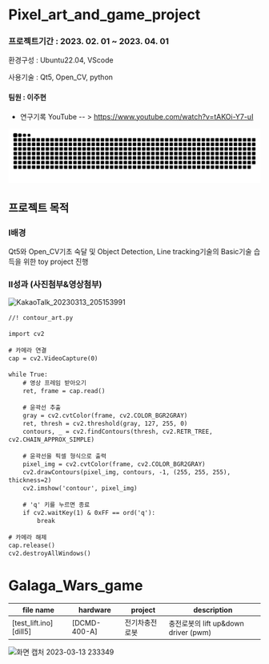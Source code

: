 # Pixel_art_and_game_project

### 프로젝트기간 : 2023. 02. 01 ~ 2023. 04. 01

환경구성 : Ubuntu22.04, VScode

사용기술 : Qt5, Open_CV, python

#### 팀원 : 이주현
  
  - 연구기록 YouTube -- > https://www.youtube.com/watch?v=tAKOi-Y7-uI
  
  ![github contribution grid snake animation](https://raw.githubusercontent.com/borongyuan/borongyuan/output/github-contribution-grid-snake.svg)
##  프로젝트 목적
###  Ⅰ배경 

Qt5와 Open_CV기초 숙달 및 Object Detection, Line tracking기술의 Basic기술 습득을 위한 toy project 진행


###  Ⅱ성과 (사진첨부&영상첨부)

![KakaoTalk_20230313_205153991](https://user-images.githubusercontent.com/84003327/224695583-de78c9ae-b51a-4ef4-a656-8111dbae44f2.jpg)

```
//! contour_art.py

import cv2

# 카메라 연결
cap = cv2.VideoCapture(0)

while True:
    # 영상 프레임 받아오기
    ret, frame = cap.read()
    
    # 윤곽선 추출
    gray = cv2.cvtColor(frame, cv2.COLOR_BGR2GRAY)
    ret, thresh = cv2.threshold(gray, 127, 255, 0)
    contours, _ = cv2.findContours(thresh, cv2.RETR_TREE, cv2.CHAIN_APPROX_SIMPLE)
    
    # 윤곽선을 픽셀 형식으로 출력
    pixel_img = cv2.cvtColor(frame, cv2.COLOR_BGR2GRAY)
    cv2.drawContours(pixel_img, contours, -1, (255, 255, 255), thickness=2)
    cv2.imshow('contour', pixel_img)
    
    # 'q' 키를 누르면 종료
    if cv2.waitKey(1) & 0xFF == ord('q'):
        break

# 카메라 해제
cap.release()
cv2.destroyAllWindows()
```



# Galaga_Wars_game

|file name|hardware|project|description|
|------|------|-----|-----|  
|[test_lift.ino][dill5]|[DCMD-400-A]|전기차충전로봇| 충전로봇의 lift up&down driver (pwm)|

<img width="300" alt="화면 캡처 2023-03-13 233349" src="https://user-images.githubusercontent.com/84003327/224745028-809b1c0e-6edb-4bf9-9243-681bac68f0b6.png">



